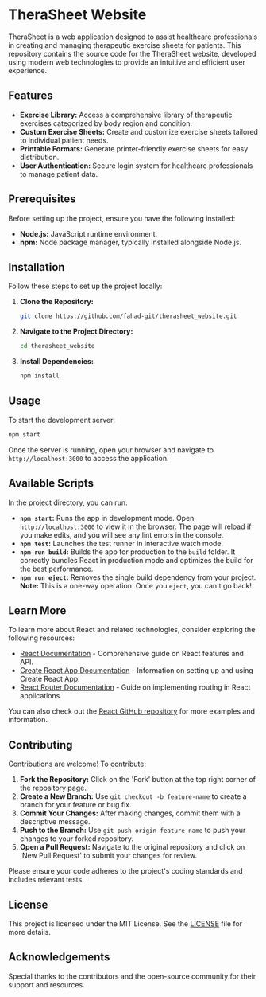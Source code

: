 # TheraSheet Website

TheraSheet is a web application designed to assist healthcare professionals in creating and managing therapeutic exercise sheets for patients. This repository contains the source code for the TheraSheet website, developed using modern web technologies to provide an intuitive and efficient user experience.

## Features

- **Exercise Library:** Access a comprehensive library of therapeutic exercises categorized by body region and condition.
- **Custom Exercise Sheets:** Create and customize exercise sheets tailored to individual patient needs.
- **Printable Formats:** Generate printer-friendly exercise sheets for easy distribution.
- **User Authentication:** Secure login system for healthcare professionals to manage patient data.

## Prerequisites

Before setting up the project, ensure you have the following installed:

- **Node.js:** JavaScript runtime environment.
- **npm:** Node package manager, typically installed alongside Node.js.

## Installation

Follow these steps to set up the project locally:

1. **Clone the Repository:**

   ```bash
   git clone https://github.com/fahad-git/therasheet_website.git
   ```

2. **Navigate to the Project Directory:**

   ```bash
   cd therasheet_website
   ```

3. **Install Dependencies:**

   ```bash
   npm install
   ```

## Usage

To start the development server:

```bash
npm start
```

Once the server is running, open your browser and navigate to `http://localhost:3000` to access the application.

## Available Scripts

In the project directory, you can run:

- **`npm start`:** Runs the app in development mode. Open `http://localhost:3000` to view it in the browser. The page will reload if you make edits, and you will see any lint errors in the console.
- **`npm test`:** Launches the test runner in interactive watch mode.
- **`npm run build`:** Builds the app for production to the `build` folder. It correctly bundles React in production mode and optimizes the build for the best performance.
- **`npm run eject`:** Removes the single build dependency from your project. **Note:** This is a one-way operation. Once you `eject`, you can't go back!

## Learn More

To learn more about React and related technologies, consider exploring the following resources:

- [React Documentation](https://reactjs.org/docs) - Comprehensive guide on React features and API.
- [Create React App Documentation](https://facebook.github.io/create-react-app/docs/getting-started) - Information on setting up and using Create React App.
- [React Router Documentation](https://reactrouter.com/web/guides/quick-start) - Guide on implementing routing in React applications.

You can also check out the [React GitHub repository](https://github.com/facebook/react) for more examples and information.

## Contributing

Contributions are welcome! To contribute:

1. **Fork the Repository:** Click on the 'Fork' button at the top right corner of the repository page.
2. **Create a New Branch:** Use `git checkout -b feature-name` to create a branch for your feature or bug fix.
3. **Commit Your Changes:** After making changes, commit them with a descriptive message.
4. **Push to the Branch:** Use `git push origin feature-name` to push your changes to your forked repository.
5. **Open a Pull Request:** Navigate to the original repository and click on 'New Pull Request' to submit your changes for review.

Please ensure your code adheres to the project's coding standards and includes relevant tests.

## License

This project is licensed under the MIT License. See the [LICENSE](LICENSE) file for more details.

## Acknowledgements

Special thanks to the contributors and the open-source community for their support and resources.
